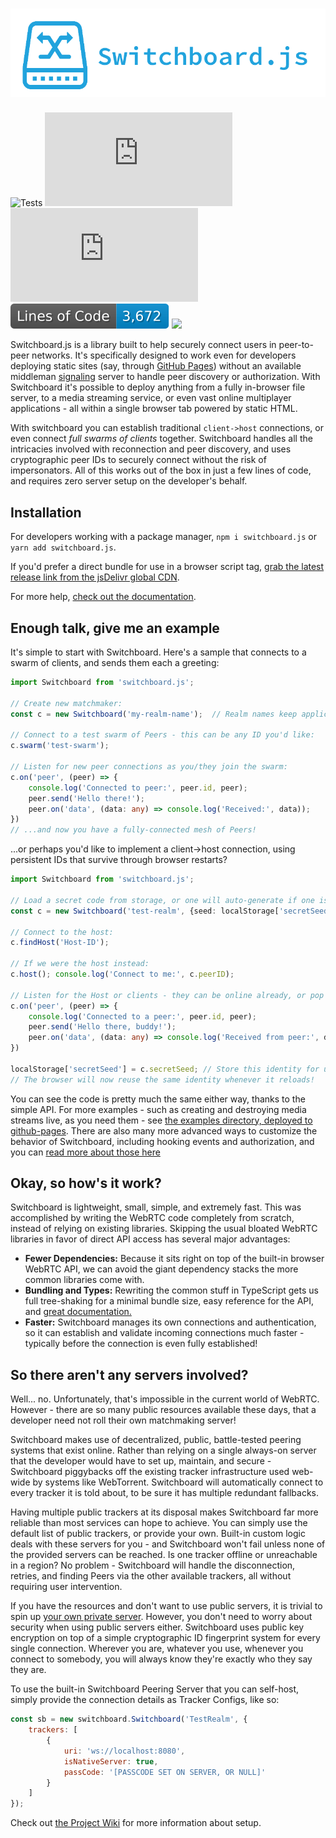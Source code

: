 # [![switch](https://raw.githubusercontent.com/shadowmoose/switchboard.js/master/examples/Switchboard.js.png)](https://shadowmoose.github.io/switchboard.js)

![Tests](https://github.com/shadowmoose/switchboard.js/workflows/Test%20Package/badge.svg) [![npm](https://img.shields.io/npm/v/switchboard.js) ![npm bundle size](https://img.shields.io/bundlephobia/minzip/switchboard.js?label=bundle%20size)](https://www.npmjs.com/package/switchboard.js) ![Lines of Code](https://raw.githubusercontent.com/shadowmoose/switchboard.js/image-data/loc-badge.svg) [![](https://data.jsdelivr.com/v1/package/npm/switchboard.js/badge)](https://www.jsdelivr.com/package/npm/switchboard.js)

Switchboard.js is a library built to help securely connect users in peer-to-peer networks.
It's specifically designed to work even for developers deploying static sites (say, through [GitHub Pages](https://shadowmoose.github.io/switchboard.js/examples/chat-swarm.html#example))
without an available middleman [signaling](https://developer.mozilla.org/en-US/docs/Web/API/WebRTC_API/Signaling_and_video_calling)
server to handle peer discovery or authorization.
With Switchboard it's possible to deploy anything from a fully in-browser file server, to a media streaming service,
or even vast online multiplayer applications - all within a single browser tab powered by static HTML.

With switchboard you can establish traditional `client->host` connections, or even connect *full swarms of clients* together.
Switchboard handles all the intricacies involved with reconnection and peer discovery, and uses cryptographic peer IDs to securely connect without the risk of impersonators.
All of this works out of the box in just a few lines of code, and requires zero server setup on the developer's behalf.

## Installation

For developers working with a package manager, ```npm i switchboard.js``` or ```yarn add switchboard.js```.

If you'd prefer a direct bundle for use in a browser script tag, [grab the latest release link from the jsDelivr global CDN](https://www.jsdelivr.com/package/npm/switchboard.js).

For more help, [check out the documentation](https://shadowmoose.github.io/switchboard.js/globals.html).

## Enough talk, give me an example

It's simple to start with Switchboard. Here's a sample that connects to a swarm of clients, and sends them each a greeting:
```ts
import Switchboard from 'switchboard.js';

// Create new matchmaker:
const c = new Switchboard('my-realm-name');  // Realm names keep applications separate

// Connect to a test swarm of Peers - this can be any ID you'd like:
c.swarm('test-swarm');

// Listen for new peer connections as you/they join the swarm:
c.on('peer', (peer) => {
    console.log('Connected to peer:', peer.id, peer);
    peer.send('Hello there!');
    peer.on('data', (data: any) => console.log('Received:', data));
})
// ...and now you have a fully-connected mesh of Peers!
```

...or perhaps you'd like to implement a client->host connection, using persistent IDs that survive through browser restarts?
```ts
import Switchboard from 'switchboard.js';

// Load a secret code from storage, or one will auto-generate if one isn't already saved:
const c = new Switchboard('test-realm', {seed: localStorage['secretSeed']});

// Connect to the host:
c.findHost('Host-ID');

// If we were the host instead:
c.host(); console.log('Connect to me:', c.peerID);

// Listen for the Host or clients - they can be online already, or pop online in the future:
c.on('peer', (peer) => {
    console.log('Connected to a peer:', peer.id, peer);
    peer.send('Hello there, buddy!');
    peer.on('data', (data: any) => console.log('Received from peer:', data));
})

localStorage['secretSeed'] = c.secretSeed; // Store this identity for use later on reload.
// The browser will now reuse the same identity whenever it reloads!
```
You can see the code is pretty much the same either way, thanks to the simple API.
For more examples - such as creating and destroying media streams live, as you need them - see [the examples directory, deployed to github-pages](https://shadowmoose.github.io/switchboard.js/examples/index.html).
There are also many more advanced ways to customize the behavior of Switchboard, including hooking events and authorization,
and you can [read more about those here](https://shadowmoose.github.io/switchboard.js/globals.html)

## Okay, so how's it work?
Switchboard is lightweight, small, simple, and extremely fast.
This was accomplished by writing the WebRTC code completely from scratch, instead of relying on existing libraries.
Skipping the usual bloated WebRTC libraries in favor of direct API access has several major advantages:

+ __Fewer Dependencies:__ Because it sits right on top of the built-in browser WebRTC API, we can avoid the giant dependency stacks the more common libraries come with.
+ __Bundling and Types:__ Rewriting the common stuff in TypeScript gets us full tree-shaking for a minimal bundle size, easy reference for the API, and [great documentation.](https://shadowmoose.github.io/switchboard.js/globals.html)
+ __Faster:__ Switchboard manages its own connections and authentication, so it can establish and validate incoming connections much faster - typically before the connection is even fully established!

## So there aren't any servers involved?
Well... no. Unfortunately, that's impossible in the current world of WebRTC. However - there are so many public resources available these days, that a developer need not roll their own matchmaking server!

Switchboard makes use of decentralized, public, battle-tested peering systems that exist online. Rather than relying on a single always-on server that the developer would have to set up, maintain, and secure - Switchboard piggybacks off the existing tracker infrastructure used web-wide by systems like WebTorrent. Switchboard will automatically connect to every tracker it is told about, to be sure it has multiple redundant fallbacks. 

Having multiple public trackers at its disposal makes Switchboard far more reliable than most services can hope to achieve. You can simply use the default list of public trackers, or provide your own. Built-in custom logic deals with these servers for you - and Switchboard won't fail unless none of the provided servers can be reached. Is one tracker offline or unreachable in a region? No problem - Switchboard will handle the disconnection, retries, and finding Peers via the other available trackers, all without requiring user intervention.

If you have the resources and don't want to use public servers, it is trivial to spin up [your own private server](https://github.com/shadowmoose/switchboard.js/wiki/The-Switchboard-Peering-Server). However, you don't need to worry about security when using public servers either. Switchboard uses public key encryption on top of a simple cryptographic ID fingerprint system for every single connection. Wherever you are, whatever you use, whenever you connect to somebody, you will always know they're exactly who they say they are.

To use the built-in Switchboard Peering Server that you can self-host, simply provide the connection details as Tracker Configs, like so:

```js
const sb = new switchboard.Switchboard('TestRealm', {
    trackers: [
        {
            uri: 'ws://localhost:8080',
            isNativeServer: true,
            passCode: '[PASSCODE SET ON SERVER, OR NULL]'
        }
    ]
});
```

Check out [the Project Wiki](https://github.com/shadowmoose/switchboard.js/wiki/The-Switchboard-Peering-Server) for more information about setup.
